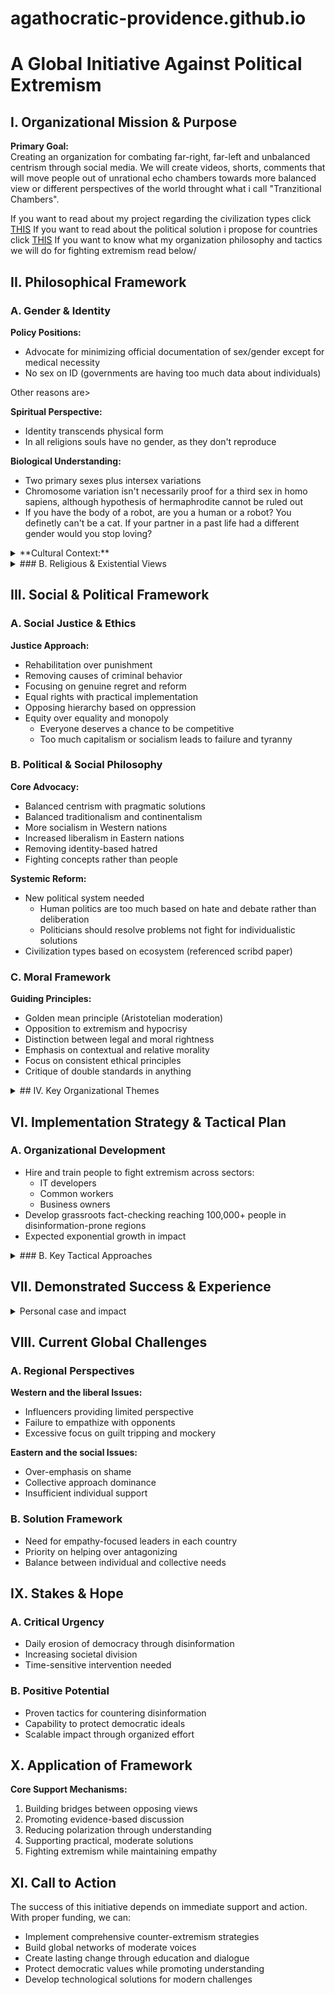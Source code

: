# agathocratic-providence.github.io
# A Global Initiative Against Political Extremism

## I. Organizational Mission & Purpose

**Primary Goal:**  
Creating an organization for combating far-right, far-left and unbalanced centrism through social media. We will create videos, shorts, comments that will move people out of unrational echo chambers towards more balanced view or different perspectives of the world throught what i call "Tranzitional Chambers".

If you want to read about my project regarding the civilization types click [THIS](https://ioneh.github.io/agathocratic-providence.github.io/echosystem.md)
If you want to read about the political solution i propose for countries click [THIS](https://ioneh.github.io/agathocratic-providence.github.io/the-new-way.md)
If you want to know what my organization philosophy and tactics we will do for fighting extremism read below\/

## II. Philosophical Framework
### A. Gender & Identity
   **Policy Positions:**  
  - Advocate for minimizing official documentation of sex/gender except for medical necessity
  - No sex on ID (governments are having too much data about individuals)

  Other reasons are>

  **Spiritual Perspective:**  
  - Identity transcends physical form
  - In all religions souls have no gender, as they don't reproduce

  **Biological Understanding:**  
  - Two primary sexes plus intersex variations
  - Chromosome variation isn't necessarily proof for a third sex in homo sapiens, although hypothesis of hermaphrodite cannot be ruled out
  - If you have the body of a robot, are you a human or a robot? You definetly can't be a cat. If your partner in a past life had a different gender would you stop loving?

<details>
  <summary>**Cultural Context:**</summary>

  - Historical evidence of multiple gender roles (not sexes)
  - Example: According to Talmud 6-8 society roles in ancient Israel at time of Jesus Christ. Also according to the Bible Matei chapter 19, Jesus was respecting eunuchs that decided to operate or were born another sex. Same thing can be said about all other religions. The only problems that arise is with homosexuals in abrahamic religions, as in the old testament of the bible and in the koran those acts are "superficialy" considered a sin. I say "superficialy" cause the opinion of the act is misunderstood, as an example, the new testament offers the second face of God(the mercifull and loving face) contrary to the old testament(the face of discipline, revenge and geolousy), Jesus interpreted the old testament, he never agreed to it, he is but a fullfilment of those scripture to which he changes the rules, he specifies in the entire new testament how he thinks about those rules, you just have to read it. The same can be said about the koran, where there are different in diverse perspectives about the act. If you read carefull all the scriptures of all religions you can comprehend that on an universal basis the act of being homosexual or transgender is neutral, neither a sin nor something to take pride in it.
  - Psychologist should help in making people understand their thought about their identity, some may want to change their gender not because of gender disphoria but because they dont love themselves, one shouldn't put his life in danger over this. Sexual education should be thought in schools or to teach parents how to educate their childrens about it, but no one should endanger someones psychic over gender identity

</details>


<details>
  <summary>### B. Religious & Existential Views</summary>

**Core Position:**  
- Agnostic yetsism - open to metaphysical reality while maintaining skepticism

**On Consciousness:**  
- Views it as an emergent property of electrical systems through a chemical system

**Death Perspective:**  
- No permanent end of soul
- Unsure base of reality birth creates room for anything to exist

**Free Will:**  
- Largely determined by causes
- Room for conscious choice with required knowledge

</details>

## III. Social & Political Framework

### A. Social Justice & Ethics

**Justice Approach:**
- Rehabilitation over punishment
- Removing causes of criminal behavior
- Focusing on genuine regret and reform
- Equal rights with practical implementation
- Opposing hierarchy based on oppression
- Equity over equality and monopoly
  - Everyone deserves a chance to be competitive
  - Too much capitalism or socialism leads to failure and tyranny

### B. Political & Social Philosophy

**Core Advocacy:**
- Balanced centrism with pragmatic solutions
- Balanced traditionalism and continentalism
- More socialism in Western nations
- Increased liberalism in Eastern nations
- Removing identity-based hatred
- Fighting concepts rather than people

**Systemic Reform:**
- New political system needed
  - Human politics are too much based on hate and debate rather than deliberation
  - Politicians should resolve problems not fight for individualistic solutions
- Civilization types based on ecosystem (referenced scribd paper)

### C. Moral Framework
**Guiding Principles:**
- Golden mean principle (Aristotelian moderation)
- Opposition to extremism and hypocrisy
- Distinction between legal and moral rightness
- Emphasis on contextual and relative morality
- Focus on consistent ethical principles
- Critique of double standards in anything

<details>
  <summary>## IV. Key Organizational Themes</summary>

### A. Balance & Moderation
- Seeking middle ground
- Avoiding extremes
- Promoting dialogue

### B. Evidence-Based Thinking
- Scientific understanding
- Historical context
- Practical solutions

### C. Reform
- Rehabilitation over punishment
- System improvement
- Pragmatic change

### D. Universal Respect
- Equal rights
- Cultural understanding
- Reduced polarization

**Global Challenges:**
- Ukraine decimated
- Palestine and Israel atrocities
- Fall of European Union and UN
- Jobs with less salaries
- Emergent autocracies
- Uncontrolled AI development

**Critical Timeline:**
- These won't happen immediately but approaching rapidly
- Any single occurrence would be devastating
- Relates to great filter in Fermi paradox
- Ignoring these while pursuing wealth/power or antagonizing success accelerates problems

</details>

## VI. Implementation Strategy & Tactical Plan
### A. Organizational Development
- Hire and train people to fight extremism across sectors:
  - IT developers
  - Common workers
  - Business owners
- Develop grassroots fact-checking reaching 100,000+ people in disinformation-prone regions
- Expected exponential growth in impact
<details>
  <summary>### B. Key Tactical Approaches</summary>

**1. Counter Disinformation with Strategic Truth Telling**
- Develop Fact-Based Narratives
- Pre-Bunking Instead of Just De-Bunking
- Real-Time Fact-Checking

**2. Create Counter-Narratives and Memetic Warfare**
- Hijack Their Tools (Meme Warfare)
- Offer Positive Identity Alternatives
- Reframe Their Framing

**3. Leverage Tech and Data**
- Deploy Bots and Algorithms as Tools for Good
- Algorithmic Pushback
- Shadow Oversaturation

**4. Build and Protect Digital Communities**
- Organize a Digital Defense Network
- Doxxing against Doxxing
- Safe Spaces for Education

**5. Platform Advocacy**
- Pressure Platforms for Transparency
- Monitor and Report

**6. Grassroots Mobilization Online**
- Crowdsourced Activism
- Viral Petitions and Hashtags

**7. Education Campaigns**
- Tech Literacy Drives
- Gamify Counter-Narratives

**8. Target Recruitment Funnels**
- Intervene at Entry Points
- Deprogram Vulnerable Individuals

**9. Traditional and Mainstream Media Utilization**
- Mass Exposure of Hidden Agendas
- Tie Them to Unpopular Outcomes

**10. Psychological Disruption Tactics**
- Confuse and Irritate
- Personal Connection Appeals

</details>

## VII. Demonstrated Success & Experience

<details>
  <summary>Personal case and impact</summary>
### A. Personal Case Study
- In a presidential election crisis.
  - Addressed individuals manipulated by far-right and far-left.
  - Mediated between divided sides
  - Achieved mind-opening results through personal interaction
- Success factors:
  - Advanced general knowledge despite young age
  - Learning from various life adversities
  - Ability to calm hatred and show new perspectives

### B. Proven Impact Methods
- Targeted social media interventions
- Reduction of extremist rhetoric
- Disinformation mitigation strategies

</details>


## VIII. Current Global Challenges

### A. Regional Perspectives
**Western and the liberal Issues:**
- Influencers providing limited perspective
- Failure to empathize with opponents
- Excessive focus on guilt tripping and mockery

**Eastern and the social Issues:**
- Over-emphasis on shame
- Collective approach dominance
- Insufficient individual support

### B. Solution Framework
- Need for empathy-focused leaders in each country
- Priority on helping over antagonizing
- Balance between individual and collective needs

## IX. Stakes & Hope

### A. Critical Urgency
- Daily erosion of democracy through disinformation
- Increasing societal division
- Time-sensitive intervention needed

### B. Positive Potential
- Proven tactics for countering disinformation
- Capability to protect democratic ideals
- Scalable impact through organized effort

## X. Application of Framework

**Core Support Mechanisms:**
1. Building bridges between opposing views
2. Promoting evidence-based discussion
3. Reducing polarization through understanding
4. Supporting practical, moderate solutions
5. Fighting extremism while maintaining empathy

## XI. Call to Action

The success of this initiative depends on immediate support and action. With proper funding, we can:
- Implement comprehensive counter-extremism strategies
- Build global networks of moderate voices
- Create lasting change through education and dialogue
- Protect democratic values while promoting understanding
- Develop technological solutions for modern challenges
